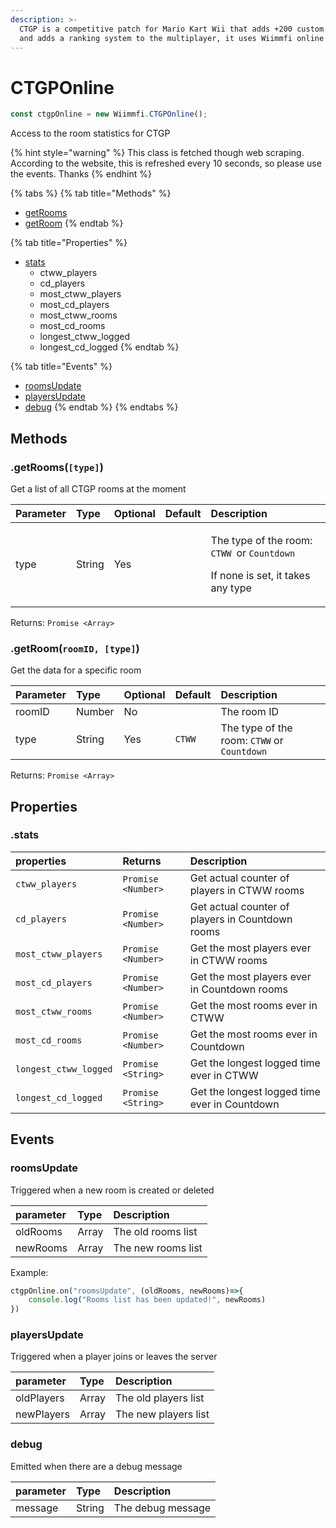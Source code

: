 ```yaml
---
description: >-
  CTGP is a competitive patch for Mario Kart Wii that adds +200 custom tracks
  and adds a ranking system to the multiplayer, it uses Wiimmfi online system
---
```


# CTGPOnline

```javascript
const ctgpOnline = new Wiimmfi.CTGPOnline();
```

Access to the room statistics for CTGP

{% hint style="warning" %}
This class is fetched though web scraping. According to the website, this is refreshed every 10 seconds, so please use the events. Thanks
{% endhint %}

{% tabs %}
{% tab title="Methods" %}
* [getRooms](ctgponline.md#getrooms)
* [getRoom](ctgponline.md#getroom-roomid-type)
{% endtab %}

{% tab title="Properties" %}
* [stats](ctgponline.md#stats)
  * ctww\_players
  * cd\_players
  * most\_ctww\_players
  * most\_cd\_players
  * most\_ctww\_rooms
  * most\_cd\_rooms
  * longest\_ctww\_logged
  * longest\_cd\_logged
{% endtab %}

{% tab title="Events" %}
* [roomsUpdate](ctgponline.md#roomsupdate)
* [playersUpdate](ctgponline.md#playersupdate)
* [debug](ctgponline.md#debug)
{% endtab %}
{% endtabs %}

## Methods

### .getRooms\(`[type]`\)

Get a list of all CTGP rooms at the moment

<table>
  <thead>
    <tr>
      <th style="text-align:left">Parameter</th>
      <th style="text-align:left">Type</th>
      <th style="text-align:left">Optional</th>
      <th style="text-align:left">Default</th>
      <th style="text-align:left">Description</th>
    </tr>
  </thead>
  <tbody>
    <tr>
      <td style="text-align:left">type</td>
      <td style="text-align:left">String</td>
      <td style="text-align:left">Yes</td>
      <td style="text-align:left"></td>
      <td style="text-align:left">
        <p>The type of the room: <code>CTWW </code>or <code>Countdown</code>
        </p>
        <p>If none is set, it takes any type</p>
      </td>
    </tr>
  </tbody>
</table>

Returns: `Promise <Array>`

### .getRoom\(`roomID, [type]`\) <a id="getroom"></a>

Get the data for a specific room

| Parameter | Type | Optional | Default | Description |
| :--- | :--- | :--- | :--- | :--- |
| roomID | Number | No |  | The room ID |
| type | String | Yes | `CTWW` | The type of the room: `CTWW` or `Countdown` |

Returns: `Promise <Array>`

## Properties

### .stats

| properties | Returns | Description |
| :--- | :--- | :--- |
| `ctww_players` | `Promise <Number>` | Get actual counter of players in CTWW rooms |
| `cd_players` | `Promise <Number>` | Get actual counter of players in Countdown rooms |
| `most_ctww_players` | `Promise <Number>` | Get the most players ever in CTWW rooms |
| `most_cd_players` | `Promise <Number>` | Get the most players ever in Countdown rooms |
| `most_ctww_rooms` | `Promise <Number>` | Get the most rooms ever in CTWW |
| `most_cd_rooms` | `Promise <Number>` | Get the most rooms ever in Countdown |
| `longest_ctww_logged` | `Promise <String>` | Get the longest logged time ever in CTWW |
| `longest_cd_logged` | `Promise <String>` | Get the longest logged time ever in Countdown |

## Events

### roomsUpdate

Triggered when a new room is created or deleted

| parameter | Type | Description |
| :--- | :--- | :--- |
| oldRooms | Array | The old rooms list |
| newRooms | Array | The new rooms list |

Example:

```javascript
ctgpOnline.on("roomsUpdate", (oldRooms, newRooms)=>{
    console.log("Rooms list has been updated!", newRooms)
})
```

### playersUpdate

Triggered when a player joins or leaves the server

| parameter | Type | Description |
| :--- | :--- | :--- |
| oldPlayers | Array | The old players list |
| newPlayers | Array | The new players list |

### debug

Emitted when there are a debug message

| parameter | Type | Description |
| :--- | :--- | :--- |
| message | String | The debug message |

